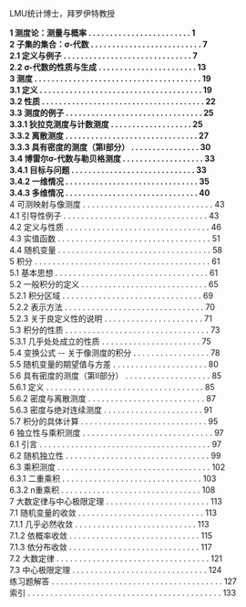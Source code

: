 
LMU统计博士，拜罗伊特教授


**1 测度论：测量与概率 . . . . . . . . . . . . . . . . . . . . . . . . 1**  
**2 子集的集合：σ-代数 . . . . . . . . . . . . . . . . . . . . . . . . . . 7**  
**2.1 定义与例子 . . . . . . . . . . . . . . . . . . . . . . . . . . . . . . 7**  
**2.2 σ-代数的性质与生成 . . . . . . . . . . . . . . . . . . . . . . . 13**  
**3 测度 . . . . . . . . . . . . . . . . . . . . . . . . . . . . . . . . . . . . . . . 19**  
**3.1 定义 . . . . . . . . . . . . . . . . . . . . . . . . . . . . . . . . . . . . . . 19**  
**3.2 性质 . . . . . . . . . . . . . . . . . . . . . . . . . . . . . . . . . . . . . . 22**  
**3.3 测度的例子 . . . . . . . . . . . . . . . . . . . . . . . . . . . . . . . . 25**  
**3.3.1 狄拉克测度与计数测度 . . . . . . . . . . . . . . . . . . . 25**  
**3.3.2 离散测度 . . . . . . . . . . . . . . . . . . . . . . . . . . . . . . . 27**  
**3.3.3 具有密度的测度（第I部分） . . . . . . . . . . . . . . . . 30**  
**3.4 博雷尔σ-代数与勒贝格测度 . . . . . . . . . . . . . . . . . . . 33**  
**3.4.1 目标与问题 . . . . . . . . . . . . . . . . . . . . . . . . . . . . . 33**  
**3.4.2 一维情况 . . . . . . . . . . . . . . . . . . . . . . . . . . . . . . . 35**  
**3.4.3 多维情况 . . . . . . . . . . . . . . . . . . . . . . . . . . . . . . . 40**  
4 可测映射与像测度 . . . . . . . . . . . . . . . . . . . . . . . . . . . . . 43  
4.1 引导性例子 . . . . . . . . . . . . . . . . . . . . . . . . . . . . . . . . 43  
4.2 定义与性质 . . . . . . . . . . . . . . . . . . . . . . . . . . . . . . . . 46  
4.3 实值函数 . . . . . . . . . . . . . . . . . . . . . . . . . . . . . . . . . . 51  
4.4 随机变量 . . . . . . . . . . . . . . . . . . . . . . . . . . . . . . . . . . 58  
5 积分 . . . . . . . . . . . . . . . . . . . . . . . . . . . . . . . . . . . . . . . 61  
5.1 基本思想 . . . . . . . . . . . . . . . . . . . . . . . . . . . . . . . . . . 61  
5.2 一般积分的定义 . . . . . . . . . . . . . . . . . . . . . . . . . . . . 65  
5.2.1 积分区域 . . . . . . . . . . . . . . . . . . . . . . . . . . . . . . . 69  
5.2.2 表示方法 . . . . . . . . . . . . . . . . . . . . . . . . . . . . . . . 70  
5.2.3 关于良定义性的说明 . . . . . . . . . . . . . . . . . . . . . . 71  
5.3 积分的性质 . . . . . . . . . . . . . . . . . . . . . . . . . . . . . . . . 73  
5.3.1 几乎处处成立的性质 . . . . . . . . . . . . . . . . . . . . . . 75  
5.4 变换公式 -- 关于像测度的积分 . . . . . . . . . . . . . . . . . 78  
5.5 随机变量的期望值与方差 . . . . . . . . . . . . . . . . . . . . . 80  
5.6 具有密度的测度（第II部分） . . . . . . . . . . . . . . . . . . . 85  
5.6.1 定义 . . . . . . . . . . . . . . . . . . . . . . . . . . . . . . . . . . . 85  
5.6.2 密度与离散测度 . . . . . . . . . . . . . . . . . . . . . . . . . . 87  
5.6.3 密度与绝对连续测度 . . . . . . . . . . . . . . . . . . . . . . 91  
5.7 积分的具体计算 . . . . . . . . . . . . . . . . . . . . . . . . . . . . 95  
6 独立性与乘积测度 . . . . . . . . . . . . . . . . . . . . . . . . . . . . . 97  
6.1 引言 . . . . . . . . . . . . . . . . . . . . . . . . . . . . . . . . . . . . . . 97  
6.2 随机独立性 . . . . . . . . . . . . . . . . . . . . . . . . . . . . . . . . 99  
6.3 乘积测度 . . . . . . . . . . . . . . . . . . . . . . . . . . . . . . . . . . 102  
6.3.1 二重乘积 . . . . . . . . . . . . . . . . . . . . . . . . . . . . . . . 103  
6.3.2 n重乘积 . . . . . . . . . . . . . . . . . . . . . . . . . . . . . . . 108  
7 大数定律与中心极限定理 . . . . . . . . . . . . . . . . . . . . . . . 113  
7.1 随机变量的收敛 . . . . . . . . . . . . . . . . . . . . . . . . . . . . 113  
7.1.1 几乎必然收敛 . . . . . . . . . . . . . . . . . . . . . . . . . . . 113  
7.1.2 依概率收敛 . . . . . . . . . . . . . . . . . . . . . . . . . . . . . 115  
7.1.3 依分布收敛 . . . . . . . . . . . . . . . . . . . . . . . . . . . . . 117  
7.2 大数定律 . . . . . . . . . . . . . . . . . . . . . . . . . . . . . . . . . . 121  
7.3 中心极限定理 . . . . . . . . . . . . . . . . . . . . . . . . . . . . . . 124  
练习题解答 . . . . . . . . . . . . . . . . . . . . . . . . . . . . . . . . . . . . . . 127  
索引 . . . . . . . . . . . . . . . . . . . . . . . . . . . . . . . . . . . . . . . . . . . 133